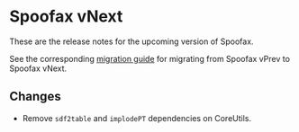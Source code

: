 # Spoofax vNext

These are the release notes for the upcoming version of Spoofax.

See the corresponding [migration guide](../migrate/vnext.md) for migrating from Spoofax vPrev to Spoofax vNext.

## Changes

- Remove `sdf2table` and `implodePT` dependencies on CoreUtils.
